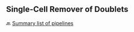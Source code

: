 ## Single-Cell Remover of Doublets







🔙 [Summary list of pipelines](https://github.com/RCHENLAB/dry-lab-standard/wiki)
